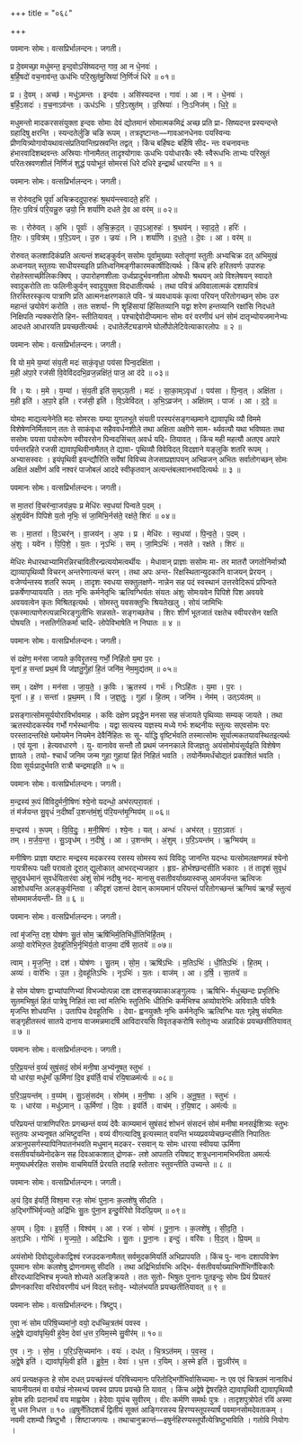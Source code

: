 +++
title = "०६८"

+++


पवमानः सोमः। वत्सप्रिर्भालन्दनः। जगती।

प्र दे॒वमच्छा॒ मधु॑मन्त॒ इन्द॒वोऽसि॑ष्यदन्त॒ गाव॒ आ न धे॒नवः॑ ।  
ब॒र्हि॒षदो॑ वच॒नाव॑न्त॒ ऊध॑भिः परि॒स्रुत॑मु॒स्रिया॑ नि॒र्णिजं॑ धिरे ॥ ०१॥

प्र । दे॒वम् । अच्छ॑ । मधु॑ऽमन्तः । इन्द॑वः । असि॑स्यदन्त । गावः॑ । आ । न । धे॒नवः॑ ।  
ब॒र्हि॒ऽसदः॑ । व॒च॒नाऽव॑न्तः । ऊध॑ऽभिः । प॒रि॒ऽस्रुत॑म् । उ॒स्रियाः॑ । निः॒ऽनिज॑म् । धि॒रे॒ ॥

मधुमन्तो मादकरससंयुक्ता इन्दवः सोमाः देवं द्योतमानं सोमात्मकमिद्रं अच्छ प्रति प्रा- सिष्यदन्त प्रस्यन्दन्ते ग्रहादिषु क्षरन्ति । स्यन्दतेर्लुङि चङि रूपम् । तत्रदृष्टान्तः—गावआनधेनवः पयस्विन्यः प्रीणयित्र्योगावोयथावत्संप्रतियान्तिप्रस्रवन्ति तद्वत् । किंच बर्हिषदः बर्हिषि सीद- न्तः वचनावन्तः हंभारवादिशब्दवन्तः अस्रियाः गोनामैतत् तादृश्योगावः ऊधभिः पयोधारकैः स्वैः स्वैरूधभिः ताभ्यः परिस्रुतं परितःस्रवणशीलं निर्णिजं शुद्धं पयोभूतं सोमरसं धिरे दधिरे इन्द्रार्थं धारयन्ति ॥ १ ॥

पवमानः सोमः। वत्सप्रिर्भालन्दनः। जगती।

स रोरु॑वद॒भि पूर्वा॑ अचिक्रददुपा॒रुहः॑ श्र॒थय॑न्त्स्वादते॒ हरिः॑ ।  
ति॒रः प॒वित्रं॑ परि॒यन्नु॒रु ज्रयो॒ नि शर्या॑णि दधते दे॒व आ वर॑म् ॥ ०२॥

सः । रोरु॑वत् । अ॒भि । पूर्वाः॑ । अ॒चि॒क्र॒द॒त् । उ॒प॒ऽआ॒रुहः॑ । श्र॒थय॑न् । स्वा॒द॒ते॒ । हरिः॑ ।  
ति॒रः । प॒वित्र॑म् । प॒रि॒ऽयन् । उ॒रु । ज्रयः॑ । नि । शर्या॑णि । द॒ध॒ते॒ । दे॒वः । आ । वर॑म् ॥

रोरुवत् कलशादिकंप्रति अत्यन्तं शब्दङ्कुर्वन् ससोमः पूर्वामुख्याः स्तोतॄणां स्तुतीः अभ्यचिक्र दत् अभिमुखं अध्वनयत् स्तुतयः साधीयस्यइति प्रतिध्वनिमङ्गीकारमकार्षीदित्यर्थः । किंच हरिः हरितवर्णः उपारुहः रोहतेस्ताच्छीलिकःक्विप् । उपारोहणशीलाः उर्ध्वप्रादुर्भवनशीला ओषधीः श्रथयन् अग्रे विश्लेषयन् स्वादते स्वादुकरोति ताः फलिनीःकुर्वन् स्वादुयुक्ता विदधातीत्यर्थः । तथा पवित्रं अविवालात्मकं दशापवित्रं तिरस्तिरस्कृत्य पात्राणि प्रति आत्मनःक्षरणकाले पवि- त्रं व्यवधायकं कृत्वा परियन् परितोगच्छन् सोमः उरु महान्तं ज्रयोवेगं करोति । ततः सशर्या- णि शॄहिंसायां हिंसितव्यानि यद्वा शरेण हन्तव्यानि रक्षांसि निदधते निक्षिपति न्यक्करोति हिन- स्तीतियावत् । पश्चाद्देवोदीप्यमानः सोमः वरं वरणीयं धनं सोमं दातृभ्योयजमानेभ्यः आदधते आधारयति प्रयच्छतीत्यर्थः । दधातेर्लेट्यडागमे घोर्लोपोलेटिवेत्याकारलोपः ॥ २ ॥

पवमानः सोमः। वत्सप्रिर्भालन्दनः। जगती।

वि यो म॒मे य॒म्या॑ संय॒ती मदः॑ साकं॒वृधा॒ पय॑सा पिन्व॒दक्षि॑ता ।  
म॒ही अ॑पा॒रे रज॑सी वि॒वेवि॑ददभि॒व्रज॒न्नक्षि॑तं॒ पाज॒ आ द॑दे ॥ ०३॥

वि । यः । म॒मे । य॒म्या॑ । सं॒य॒ती इति॑ स॒म्ऽय॒ती । मदः॑ । सा॒का॒म्ऽवृधा॑ । पय॑सा । पि॒न्व॒त् । अक्षि॑ता ।  
म॒ही इति॑ । अ॒पा॒रे इति॑ । रज॑सी॒ इति॑ । वि॒ऽवेवि॑दत् । अ॒भि॒ऽव्रज॑न् । अक्षि॑तम् । पाजः॑ । आ । द॒दे॒ ॥

योमदः माद्यत्यनेनेति मदः सोमरसः यम्या युगलभूते संयती परस्परंसङ्गच्छमाने द्यावापृथि व्यौ विममे विशेषेणनिर्मितवान् ततः ते साकंवृधा सहैववर्धनशीले तथा अक्षिता अक्षीणे साम- र्थ्यवत्यौ यथा भविष्यतः तथा ससोमः पयसा पयोरूपेण स्वीयरसेन पिन्वदसिंचत् अवर्ध यदि- तियावत् । किंच मही महत्यौ अतएव अपारे पर्यन्तरहिते रजसी द्यावापृथिवीनामैतत् ते द्यावा- पृथिव्यौ विवेविदत् विदज्ञाने यङ्लुकि शतरि रूपम् । अभ्यासस्वरः । इयंपृथिवी इयन्द्यौरिति सर्वेषां विविच्य तेजसाप्रज्ञापयन् अभिव्रजन् अभितः सर्वातोगच्छन् सोमः अक्षितं अक्षीणं अवि नश्वरं पाजोबलं आददे स्वीकृतवान् अत्यन्तंबलवानभवदित्यर्थः ॥ ३ ॥

पवमानः सोमः। वत्सप्रिर्भालन्दनः। जगती।

स मा॒तरा॑ वि॒चर॑न्वा॒जय॑न्न॒पः प्र मेधि॑रः स्व॒धया॑ पिन्वते प॒दम् ।  
अं॒शुर्यवे॑न पिपिशे य॒तो नृभिः॒ सं जा॒मिभि॒र्नस॑ते॒ रक्ष॑ते॒ शिरः॑ ॥ ०४॥

सः । मा॒तरा॑ । वि॒ऽचर॑न् । वा॒जय॑न् । अ॒पः । प्र । मेधि॑रः । स्व॒धया॑ । पि॒न्व॒ते॒ । प॒दम् ।  
अं॒शुः । यवे॑न । पि॒पि॒शे॒ । य॒तः । नृऽभिः॑ । सम् । जा॒मिऽभिः॑ । नस॑ते । रक्ष॑ते । शिरः॑ ॥

मेधिरः मेधारथाभ्यामिरन्निरचावितीरन्प्रत्ययोमत्वर्थीयः । मेधावान् प्राज्ञाः ससोमः मा- तर मातरौ जगतोनिर्मात्र्यौ द्याव्यापृथिव्यौ विचरन् अन्तरेणात्यन्तं चरन् । तथा अपः अन्त- रिक्षस्थितान्युदकानि वाजयन् प्रेरयन् । वजेर्ण्यन्तस्य शतरि रूपम् । तादृशः स्वधया सक्तुलक्षणे- नान्नेन सह पदं स्वस्थानं उत्तरवेदिरूपं प्रपिन्वते प्रकर्षेणाप्याययति । ततः नृभिः कर्मनेतृभिः ऋत्विग्भिर्यतः संयतः अंशुः सोमःयवेन पिपिशे पिश अवयवे अवयवत्वेन कृतः मिश्रितइत्यर्थः । सोमस्तु यवसक्तुभिः श्रियतेखलु । सोयं जामिभिः एकस्मात्पाणेरुत्पन्नाभिरङ्गुलीभिः सन्नसते- सङ्गच्छतेच । शिरः शीर्णं भूतजातं रक्षतेच स्वीयरसेन रक्षति पोषयति । नसतिर्गतिकर्मा चादि- लोपेविभाषेति न निघातः ॥ ४ ॥

पवमानः सोमः। वत्सप्रिर्भालन्दनः। जगती।

सं दक्षे॑ण॒ मन॑सा जायते क॒विरृ॒तस्य॒ गर्भो॒ निहि॑तो य॒मा प॒रः ।  
यूना॑ ह॒ सन्ता॑ प्रथ॒मं वि ज॑ज्ञतु॒र्गुहा॑ हि॒तं जनि॑म॒ नेम॒मुद्य॑तम् ॥ ०५॥

सम् । दक्षे॑ण । मन॑सा । जा॒य॒ते॒ । क॒विः । ऋ॒तस्य॑ । गर्भः॑ । निऽहि॑तः । य॒मा । प॒रः ।  
यूना॑ । ह॒ । सन्ता॑ । प्र॒थ॒मम् । वि । ज॒ज्ञ॒तुः॒ । गुहा॑ । हि॒तम् । जनि॑म । नेम॑म् । उत्ऽय॑तम् ॥

प्रसङ्गात्सोमसूर्ययोराविर्भावमाह । कविः दक्षेण प्रवृद्धेन मनसा सह संजायते पृथिव्याः सम्यक् जायते । तथा ऋतस्योदकस्येव गर्भो गर्भस्थानीयः । यद्वा सत्यस्य यज्ञस्य मध्ये गर्भः शब्दनीयः स्तुत्यः सएवसोमः परः परस्तादन्तरिक्षे यमोयमेन नियमेन देवैर्निहितः सः सू- र्याद्धि वृष्टिर्भवति तस्मात्सोमः सूर्यात्मकतयावस्थितइत्यर्थः । एवं यूना । हेत्यवधारणे । यु- वानावेव सन्तौ तौ प्रथमं जननकाले विजज्ञतुः अयंसोमोयंसूर्यइति विशेषेण ज्ञायते । तयो- श्चार्धं जनिम जन्म गुहा गुहायां हितं निहितं भवति । तयोर्नेममर्धंचोद्यतं प्रकाशितं भवति । दिवा सूर्यःप्रादुर्भवति रात्रौ चन्द्रमाइति ॥ ५ ॥

पवमानः सोमः। वत्सप्रिर्भालन्दनः। जगती।

म॒न्द्रस्य॑ रू॒पं वि॑विदुर्मनी॒षिणः॑ श्ये॒नो यदन्धो॒ अभ॑रत्परा॒वतः॑ ।  
तं म॑र्जयन्त सु॒वृधं॑ न॒दीष्वाँ उ॒शन्त॑मं॒शुं प॑रि॒यन्त॑मृ॒ग्मिय॑म् ॥ ०६॥

म॒न्द्रस्य॑ । रू॒पम् । वि॒वि॒दुः॒ । म॒नी॒षिणः॑ । श्ये॒नः । यत् । अन्धः॑ । अभ॑रत् । प॒रा॒ऽवतः॑ ।  
तम् । म॒र्ज॒य॒न्त॒ । सु॒ऽवृध॑म् । न॒दीषु॑ । आ । उ॒शन्त॑म् । अं॒शुम् । प॒रि॒ऽयन्त॑म् । ऋ॒ग्मिय॑म् ॥

मनीषिणः प्राज्ञा यष्टारः मन्द्रस्य मदकरस्य रसस्य सोमस्य रूपं विविदुः जानन्ति यदन्धः यत्सोमलक्षणमन्नं श्येनो गायत्रीरूपः पक्षी परावतो दूरात् द्युलोकात् आभरद्भ्यजहार । हृग्र- होर्भश्छन्दसीति भकारः । तं तादृशं सुवृधं सुष्ठुवर्धमानं सुवर्धयितारंवा अंशुं सोमं नदीषु नद- मानासु वसतीवर्याख्यास्वप्सु आमर्जयन्त ऋत्विजः आशोधयन्ति अलङ्कुर्वन्तिवा । कीदृशं उशन्तं देवान् कामयमानं परियन्तं परितोगच्छन्तं ऋग्मियं ऋगर्हं स्तुत्यं सोममामर्जयन्ती- ति ॥ ६ ॥

पवमानः सोमः। वत्सप्रिर्भालन्दनः। जगती।

त्वां मृ॑जन्ति॒ दश॒ योष॑णः सु॒तं सोम॒ ऋषि॑भिर्म॒तिभि॑र्धी॒तिभि॑र्हि॒तम् ।  
अव्यो॒ वारे॑भिरु॒त दे॒वहू॑तिभि॒र्नृभि॑र्य॒तो वाज॒मा द॑र्षि सा॒तये॑ ॥ ०७॥

त्वाम् । मृ॒ज॒न्ति॒ । दश॑ । योष॑णः । सु॒तम् । सो॒म॒ । ऋषि॑ऽभिः । म॒तिऽभिः॑ । धी॒तिऽभिः॑ । हि॒तम् ।  
अव्यः॑ । वारे॑भिः । उ॒त । दे॒वहू॑तिऽभिः । नृऽभिः॑ । य॒तः । वाज॑म् । आ । द॒र्षि॒ । सा॒तये॑ ॥

हे सोम योषणः द्वाभ्यांपाणिभ्यां विभज्योत्पन्ना दश दशसङ्ख्याकाअङ्गुलयः । ऋषिभि- र्मधुच्छन्दः प्रभृतिभिः सुतमभिषुतं हितं पात्रेषु निहितं त्वा त्वां मतिभिः स्तुतिभिः धीतिभिः कर्मभिश्च अव्योवारेभिः अविवालैः पवित्रैः मृजन्ति शोधयन्ति । उतापिच देवहूतिभिः । देवा- ह्वनयुक्तैः नृभिः कर्मनेतृभिः ऋत्विग्भिः यतः गृहेषु संयमितः सङ्गृहीतस्त्वं सातये दानाय वाजमन्नमादर्षि आविदारयसि विवृतङ्करोषि स्तोतृभ्यः अन्नादिकं प्रयच्छसीतियावत् ॥ ७ ॥

पवमानः सोमः। वत्सप्रिर्भालन्दनः। जगती।

प॒रि॒प्र॒यन्तं॑ व॒य्यं॑ सुषं॒सदं॒ सोमं॑ मनी॒षा अ॒भ्य॑नूषत॒ स्तुभः॑ ।  
यो धार॑या॒ मधु॑माँ ऊ॒र्मिणा॑ दि॒व इय॑र्ति॒ वाचं॑ रयि॒षाळम॑र्त्यः ॥ ०८॥

प॒रि॒ऽप्र॒यन्त॑म् । व॒य्य॑म् । सु॒ऽसं॒सद॑म् । सोम॑म् । म॒नी॒षाः । अ॒भि । अ॒नू॒ष॒त॒ । स्तुभः॑ ।  
यः । धार॑या । मधु॑ऽमान् । ऊ॒र्मिणा॑ । दि॒वः । इय॑र्ति । वाच॑म् । र॒यि॒षाट् । अम॑र्त्यः ॥

परिप्रयन्तं पात्राणिपरितः प्रगच्छन्तं वय्यं देवैः काम्यमानं सुषंसदं शोभनं संसदनं सोमं मनीषा मनसईशित्र्यः स्तुभः स्तुतयः अभ्यनूषत अभिष्टुवन्ति । वय्यं वीगत्यादिषु इत्यस्मात् वयन्ति भय्यप्रवय्येचछन्दसीति निपातितः अत्रानुपसर्गस्यापिनिपातनंभवति मधुमान् मदकर- रसवान् यः सोमः धारया स्वीयया ऊर्मिणा वसतीवर्याख्येनोदकेन सह दिवआकाशात् द्रोणक- लशे आपतति रयिषाट् शत्रुधनानामभिभविता अमर्त्यः मनुष्यधर्मरहितः ससोमः वाचमियर्ति प्रेरयति तदाहि स्तोतारः स्तुवन्तीति उच्यन्ते ॥ ८ ॥

पवमानः सोमः। वत्सप्रिर्भालन्दनः। जगती।

अ॒यं दि॒व इ॑यर्ति॒ विश्व॒मा रजः॒ सोमः॑ पुना॒नः क॒लशे॑षु सीदति ।  
अ॒द्भिर्गोभि॑र्मृज्यते॒ अद्रि॑भिः सु॒तः पु॑ना॒न इन्दु॒र्वरि॑वो विदत्प्रि॒यम् ॥ ०९॥

अ॒यम् । दि॒वः । इ॒य॒र्ति॒ । विश्व॑म् । आ । रजः॑ । सोमः॑ । पु॒ना॒नः । क॒लशे॑षु । सी॒द॒ति॒ ।  
अ॒त्ऽभिः । गोभिः॑ । मृ॒ज्य॒ते॒ । अद्रि॑ऽभिः । सु॒तः । पु॒ना॒नः । इन्दुः॑ । वरि॑वः । वि॒द॒त् । प्रि॒यम् ॥

अयंसोमो दिवोद्युलोकाद्विश्वं रजउदकनामैतत् सर्वमुदकमियर्ति अभिप्रापयति । किंच पु- नानः दशापवित्रेण पूयमानः सोमः कलशेषु द्रोणनामसु सीदति । तथा अद्रिभिर्ग्रावभिः अद्भि- र्वसतीवर्याख्याभिर्गोभिर्गोविकारैः क्षीरदध्यादिभिश्च मृज्यते शोध्यते अलङ्क्रियते । ततः सुतो- भिषुतः पुनानः पूतइन्दुः सोमः प्रियं प्रियतरं प्रीणनकारिवा वरिवोवरणीयं धनं विदत् स्तोतृ- भ्योलंभयति प्रयच्छतीतियावत् ॥ ९ ॥

पवमानः सोमः। वत्सप्रिर्भालन्दनः। त्रिष्टुप्।

ए॒वा नः॑ सोम परिषि॒च्यमा॑नो॒ वयो॒ दध॑च्चि॒त्रत॑मं पवस्व ।  
अ॒द्वे॒षे द्यावा॑पृथि॒वी हु॑वेम॒ देवा॑ ध॒त्त र॒यिम॒स्मे सु॒वीर॑म् ॥ १०॥

ए॒व । नः॒ । सो॒म॒ । प॒रि॒ऽसि॒च्यमा॑नः । वयः॑ । दध॑त् । चि॒त्रऽत॑मम् । प॒व॒स्व॒ ।  
अ॒द्वे॒षे इति॑ । द्यावा॑पृथि॒वी इति॑ । हु॒वे॒म॒ । देवाः॑ । ध॒त्त । र॒यिम् । अ॒स्मे इति॑ । सु॒ऽवीर॑म् ॥

अयं प्रत्यक्षकृतः हे सोम दधत् प्रयच्छंस्त्वं परिषिच्यमानः परितोद्भिर्गोभिर्वासिच्यमा- नः एव एवं चित्रतमं नानाविधं चायनीयतमं वा वयोन्नं नोस्मभ्यं पवस्व प्रापय प्रयच्छे ति यावत् । किंच अद्वेषे द्वेषरहिते द्यावापृथिवी द्यावापृथिव्यौ हुवेम हविः प्रदानार्थं वय माह्वयेम । हेदेवाः यूयंच सुवीरम् । वीरः कर्मणि समर्थः पुत्रः । तादृशपुत्रोपेतं रयिं अस्मा सु धत्त निधत्त ॥ १० ॥इषुर्नेतिदशर्चं द्वितीयं सूक्तं आङ्गिरसस्य हिरण्यस्तूपस्यार्षं पवमानसोमदेवताकम् । नवमी दशम्यौ त्रिष्टुभौ । शिष्टाजगत्यः । तथाचानुक्रान्तं—इषुर्नहिरण्यस्तूर्पोत्येत्रिष्टुभाविति । गतोवि नियोगः ।